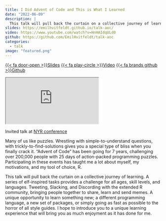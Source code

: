 ```yaml
---
title: I Did Advent of Code and This is What I Learned
date: "2022-06-09"
description: |
  This talk will pull back the curtain on a collective journey of learning, doing Advent of Code using R.
slides: https://emilhvitfeldt.github.io/talk-aoc/
video: https://www.youtube.com/watch?v=HnHAIdqULd0
github: https://github.com/EmilHvitfeldt/talk-aoc
categories:
  - talk
image: "featured.png"
---
```






<a href="https://emilhvitfeldt.github.io/talk-aoc/" class="listing-slides btn-links">{{< fa door-open >}}Slides<a>
<a href="https://www.youtube.com/watch?v=HnHAIdqULd0" class="listing-video btn-links">{{< fa play-circle >}}Video<a>
<a href="https://github.com/EmilHvitfeldt/talk-aoc" class="listing-github btn-links">{{< fa brands github >}}Github<a>
      
<iframe class="slide-deck" src="https://emilhvitfeldt.github.io/talk-aoc/"></iframe>

Invited talk at [NYR conference](https://rstats.ai/nyr/)

Many of us like puzzles. Wrestling with simple-to-understand questions, with trickly-to-find-solutions gives you a special type of bliss when you finally crack it. “Advent of Code” has been going for 7 years, challenging over 200,000 people with 25 days of action-packed programming puzzles. Participating in these events has taught me a lot about myself, my motivations, and my tool of choice, R.

This talk will pull back the curtain on a collective journey of learning. A series of elf-inspired tasks provides a challenge for all ages, skill levels, and languages. Tweeting, Slacking, and Discording with the extended R community, bringing people together to share, learn and send memes. A unique opportunity to learn something new; a different programming language, a new set of packages, or simply going as fast as possible to the horror of all style guides. I hope to introduce you to a unique learning experience that will bring you as much enjoyment as it has done for me.
